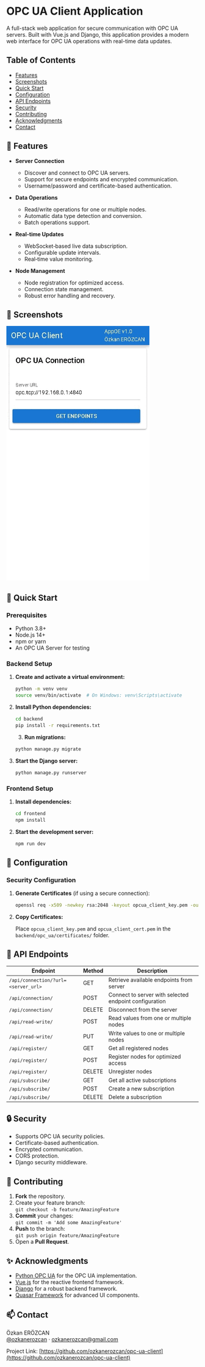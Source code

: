 # OPC UA Client Application

A full-stack web application for secure communication with OPC UA servers. Built with Vue.js and Django, this application provides a modern web interface for OPC UA operations with real-time data updates.

## Table of Contents

- [Features](#features)
- [Screenshots](#screenshots)
- [Quick Start](#quick-start)
- [Configuration](#configuration)
- [API Endpoints](#api-endpoints)
- [Security](#security)
- [Contributing](#contributing)
- [Acknowledgments](#acknowledgments)
- [Contact](#contact)

## 🌟 Features

- **Server Connection**

  - Discover and connect to OPC UA servers.
  - Support for secure endpoints and encrypted communication.
  - Username/password and certificate-based authentication.

- **Data Operations**

  - Read/write operations for one or multiple nodes.
  - Automatic data type detection and conversion.
  - Batch operations support.

- **Real-time Updates**

  - WebSocket‑based live data subscription.
  - Configurable update intervals.
  - Real‑time value monitoring.

- **Node Management**
  - Node registration for optimized access.
  - Connection state management.
  - Robust error handling and recovery.

## 📸 Screenshots

<img src="docs/images/screenshot.gif" alt="Screenshots"/>

## 🚀 Quick Start

### Prerequisites

- Python 3.8+
- Node.js 14+
- npm or yarn
- An OPC UA Server for testing

### Backend Setup

1. **Create and activate a virtual environment:**

   ```bash
   python -m venv venv
   source venv/bin/activate  # On Windows: venv\Scripts\activate
   ```

2. **Install Python dependencies:**

   ```bash
   cd backend
   pip install -r requirements.txt
   ```

   3. **Run migrations:**

   ```bash
   python manage.py migrate
   ```

3. **Start the Django server:**

   ```bash
   python manage.py runserver
   ```

### Frontend Setup

1. **Install dependencies:**

   ```bash
   cd frontend
   npm install
   ```

2. **Start the development server:**

   ```bash
   npm run dev
   ```

## 🔧 Configuration

### Security Configuration

1. **Generate Certificates** (if using a secure connection):

   ```bash
   openssl req -x509 -newkey rsa:2048 -keyout opcua_client_key.pem -out opcua_client_cert.pem -days 365 -config openssl.conf -nodes
   ```

2. **Copy Certificates:**

   Place `opcua_client_key.pem` and `opcua_client_cert.pem` in the `backend/opc_ua/certificates/` folder.

## 📡 API Endpoints

| **Endpoint**                        | **Method** | **Description**                                        |
| ----------------------------------- | ---------- | ------------------------------------------------------ |
| `/api/connection/?url=<server_url>` | GET        | Retrieve available endpoints from server               |
| `/api/connection/`                  | POST       | Connect to server with selected endpoint configuration |
| `/api/connection/`                  | DELETE     | Disconnect from the server                             |
| `/api/read-write/`                  | POST       | Read values from one or multiple nodes                 |
| `/api/read-write/`                  | PUT        | Write values to one or multiple nodes                  |
| `/api/register/`                    | GET        | Get all registered nodes                               |
| `/api/register/`                    | POST       | Register nodes for optimized access                    |
| `/api/register/`                    | DELETE     | Unregister nodes                                       |
| `/api/subscribe/`                   | GET        | Get all active subscriptions                           |
| `/api/subscribe/`                   | POST       | Create a new subscription                              |
| `/api/subscribe/`                   | DELETE     | Delete a subscription                                  |

## 🔒 Security

- Supports OPC UA security policies.
- Certificate-based authentication.
- Encrypted communication.
- CORS protection.
- Django security middleware.

## 🤝 Contributing

1. **Fork** the repository.
2. Create your feature branch:  
   `git checkout -b feature/AmazingFeature`
3. **Commit** your changes:  
   `git commit -m 'Add some AmazingFeature'`
4. **Push** to the branch:  
   `git push origin feature/AmazingFeature`
5. Open a **Pull Request**.

## ✨ Acknowledgments

- [Python OPC UA](https://python-opcua.readthedocs.io/) for the OPC UA implementation.
- [Vue.js](https://vuejs.org/) for the reactive frontend framework.
- [Django](https://www.djangoproject.com/) for a robust backend framework.
- [Quasar Framework](https://quasar.dev/) for advanced UI components.

## 📫 Contact

Özkan ERÖZCAN  
[@ozkanerozcan](https://github.com/ozkanerozcan) · ozkanerozcan@gmail.com

Project Link: [https://github.com/ozkanerozcan/opc-ua-client](https://github.com/ozkanerozcan/opc-ua-client)
